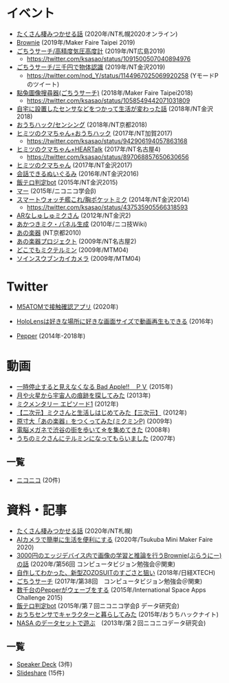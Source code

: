 # イベント
- [たくさん棲みつかせる話](https://wiki.nicotech.jp/nico_tech/index.php?NT%E6%9C%AD%E5%B9%8C2020) (2020年/NT札幌2020オンライン)
- [Brownie](https://twitter.com/ksasao/status/1187885268436520960) (2019年/Maker Faire Taipei 2019)
- [ごちうサーチ/高精度気圧高度計](https://wiki.nicotech.jp/nico_tech/index.php?plugin=related&page=NT%E5%BA%83%E5%B3%B62019) (2019年/NT広島2019)
    - https://twitter.com/ksasao/status/1091500507040894976
- [ごちうサーチ/三千円で物体認識](https://wiki.nicotech.jp/nico_tech/index.php?plugin=related&page=NT%E9%87%91%E6%B2%A22018) (2019年/NT金沢2019)
    - https://twitter.com/nod_Y/status/1144967025069920258 (YモードPのツイート)
- [點兔圖像搜尋器(ごちうサーチ)](https://wiki.nicotech.jp/nico_tech/index.php?plugin=related&page=NTtaipei2018) (2018年/Maker Faire Taipei2018)
    - https://twitter.com/ksasao/status/1058549442071031809
- [自宅に設置したセンサなどをつかって生活が変わった話](https://wiki.nicotech.jp/nico_tech/index.php?plugin=related&page=NT%E9%87%91%E6%B2%A22018) (2018年/NT金沢2018)
- [おうちハック/センシング](https://twitter.com/iyokan_nico/status/977797865824165889) (2018年/NT京都2018)
- [ヒミツのクマちゃん+おうちハック](https://wiki.nicotech.jp/nico_tech/index.php?plugin=related&page=NT%E5%8A%A0%E8%B3%802017) (2017年/NT加賀2017)
    - https://twitter.com/ksasao/status/942906194057863168
- [ヒミツのクマちゃん+HEARTalk](https://wiki.nicotech.jp/nico_tech/index.php?plugin=related&page=NT%E5%90%8D%E5%8F%A4%E5%B1%8B%EF%BC%94) (2017年/NT名古屋4)
    - https://twitter.com/ksasao/status/897068857650630656
- [ヒミツのクマちゃん](https://wiki.nicotech.jp/nico_tech/index.php?plugin=related&page=NT%E9%87%91%E6%B2%A22017) (2017年/NT金沢2017)
- [会話できるぬいぐるみ](https://wiki.nicotech.jp/nico_tech/index.php?plugin=related&page=NT%E9%87%91%E6%B2%A22016) (2016年/NT金沢2016)
- [飯テロ判定bot](https://wiki.nicotech.jp/nico_tech/index.php?plugin=related&page=NT%E9%87%91%E6%B2%A22015) (2015年/NT金沢2015)
- [マー](https://twitter.com/niconicogakkai/status/678150680956178432) (2015年/ニコニコ学会β)
- [スマートウォッチ艦これ/胸ポケットミク](https://twitter.com/ksasao/status/456427048144089090) (2014年/NT金沢2014)
    - https://twitter.com/ksasao/status/437535905566318593
- [ARなしゅしゅミクさん](https://wiki.nicotech.jp/nico_tech/index.php?plugin=related&page=NT%E9%87%91%E6%B2%A22) (2012年/NT金沢2)
- [あかつきミク・パネル生成](https://wiki.nicotech.jp/nico_tech/index.php?plugin=related&page=JAXA%E3%81%95%E3%82%93%E3%81%B8%EF%BC%8C%E3%80%8C%E3%81%82%E3%81%8B%E3%81%A4%E3%81%8D%EF%BC%86%E3%83%9F%E3%82%AF%E3%81%95%E3%82%93%E3%80%8D%E3%81%AE%E6%96%B0%E3%81%9F%E3%81%AA%E6%97%85%E8%B7%AF%E3%82%92%E5%BF%9C%E6%8F%B4%E3%81%97%E3%81%BE%E3%81%99%EF%BC%81) (2010年/ニコ技Wiki)
- [あの楽器](https://wiki.nicotech.jp/nico_tech/index.php?plugin=related&page=NT%E4%BA%AC%E9%83%BD201003) (NT京都2010)
- [あの楽器プロジェクト](https://wiki.nicotech.jp/nico_tech/index.php?plugin=related&page=NT%E5%90%8D%E5%8F%A4%E5%B1%8B2) (2009年/NT名古屋2)
- [どこでもミクテルミン](https://wiki.nicotech.jp/nico_tech/index.php?plugin=related&page=MTM03) (2009年/MTM04)
- [ソインスウブンカイカメラ](https://ksasao.hatenadiary.org/entry/20091027/1256571935) (2009年/MTM04)

# Twitter
- [M5ATOMで接触確認アプリ](https://twitter.com/ksasao/status/1274385507565178885) (2020年)

- [HoloLensは好きな場所に好きな画面サイズで動画再生もできる](https://twitter.com/ksasao/status/736198678717730817) (2016年)

- [Pepper](https://twitter.com/search?q=from%3Aksasao%20pepper&src=typed_query&f=live) (2014年-2018年)

# 動画
- [一時停止すると見えなくなる Bad Apple!!　ＰＶ](https://www.nicovideo.jp/watch/sm25420308) (2015年)
- [月や火星から宇宙人の痕跡を探してみた](https://www.nicovideo.jp/watch/sm22266778) (2013年)
- [ミクメンタリー エピソード1](https://www.youtube.com/watch?v=ohbbL8XhvY4) (2012年)
- [【二次元】ミクさんと生活しはじめてみた【三次元】](https://www.nicovideo.jp/watch/sm17432624) (2012年)
- [原寸大「あの楽器」をつくってみた(ミクミンP)](https://www.nicovideo.jp/watch/sm6526423) (2009年)
- [電脳メガネで渋谷の街を歩いて☆を集めてきた](https://www.nicovideo.jp/watch/sm4473500) (2008年)
- [うちのミクさんにテルミンになってもらいました](https://www.nicovideo.jp/watch/sm1572456) (2007年)

## 一覧
- [ニコニコ](https://www.nicovideo.jp/my/mylist/4088369) (20件)

# 資料・記事
- [たくさん棲みつかせる話](https://speakerdeck.com/ksasao/takusanqi-mitukaseruhua-number-ntzha-huang) (2020年/NT札幌)
- [AIカメラで簡単に生活を便利にする](https://speakerdeck.com/ksasao/aikameradejian-dan-nisheng-huo-wobian-li-nisuru-number-tmmf2020) (2020年/Tsukuba Mini Maker Faire 2020)
- [3000円のエッジデバイス内で画像の学習と推論を行うBrownie(ぶらうにー)の話](https://www.slideshare.net/ksasao/3000brownie) (2020年/第56回 コンピュータビジョン勉強会＠関東)
- [自作してわかった、新型ZOZOSUITのすごさと狙い](https://xtech.nikkei.com/atcl/nxt/column/18/00001/00485/) (2018年/日経XTECH)
- [ごちうサーチ](https://www.slideshare.net/ksasao/ss-72025009) (2017年/第38回　コンピュータビジョン勉強会＠関東)
- [数千台のPepperがウェーブをする](https://www.slideshare.net/ksasao/pepper-46899487) (2015年/International Space Apps Challenge 2015)
- [飯テロ判定bot](https://www.slideshare.net/ksasao/bot-nomeshitero) (2015年/第７回ニコニコ学会β データ研究会)
- [おうちセンサでキャラクターと暮らしてみた](https://www.slideshare.net/ksasao/ss-53491169) (2015年/おうちハックナイト)
- [NASA のデータセットで遊ぶ](https://www.slideshare.net/ksasao/niconico-24679968)　(2013年/第２回ニコニコデータ研究会)

## 一覧
- [Speaker Deck](https://speakerdeck.com/ksasao) (3件)
- [Slideshare](https://www.slideshare.net/ksasao/presentations) (15件)
